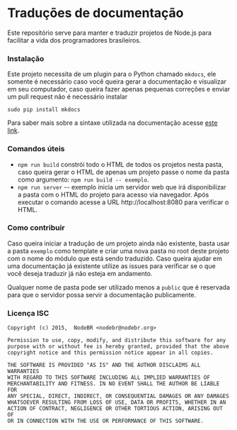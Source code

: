 # Traduções de documentação

Este repositório serve para manter e traduzir projetos de Node.js para facilitar
a vida dos programadores brasileiros.

### Instalação

Este projeto necessita de um plugin para o Python chamado `mkdocs`, ele somente
é necessário caso você queira gerar a documentação e visualizar em seu
computador, caso queira fazer apenas pequenas correções e enviar um pull request
não é necessário instalar

```shell
sudo pip install mkdocs
```

Para saber mais sobre a sintaxe utilizada na documentação acesse
[este link](http://www.mkdocs.org/user-guide/writing-your-docs/).

### Comandos úteis

* `npm run build` constrói todo o HTML de todos os projetos nesta pasta, caso
queira gerar o HTML de apenas um projeto passe o nome da pasta como argumento:
`npm run build -- exemplo`.
* `npm run server` -- exemplo inicia um servidor web que irá disponibilizar a
pasta com o HTML do projeto para acesso via navegador. Após executar o comando
acesse a URL http://localhost:8080 para verificar o HTML.

### Como contribuir

Caso queira iniciar a tradução de um projeto ainda não existente, basta usar a
pasta `exemplo` como template e criar uma nova pasta no root deste projeto com
o nome do módulo que está sendo traduzido. Caso queira ajudar em uma
documentação já existente utilize as issues para verificar se o que você deseja
traduzir já não esteja em andamento.

Qualquer nome de pasta pode ser utilizado menos a `public` que é reservada para
que o servidor possa servir a documentação publicamente.

### Licença ISC

```
Copyright (c) 2015,  NodeBR <nodebr@nodebr.org>

Permission to use, copy, modify, and distribute this software for any
purpose with or without fee is hereby granted, provided that the above
copyright notice and this permission notice appear in all copies.

THE SOFTWARE IS PROVIDED "AS IS" AND THE AUTHOR DISCLAIMS ALL WARRANTIES
WITH REGARD TO THIS SOFTWARE INCLUDING ALL IMPLIED WARRANTIES OF
MERCHANTABILITY AND FITNESS. IN NO EVENT SHALL THE AUTHOR BE LIABLE FOR
ANY SPECIAL, DIRECT, INDIRECT, OR CONSEQUENTIAL DAMAGES OR ANY DAMAGES
WHATSOEVER RESULTING FROM LOSS OF USE, DATA OR PROFITS, WHETHER IN AN
ACTION OF CONTRACT, NEGLIGENCE OR OTHER TORTIOUS ACTION, ARISING OUT OF
OR IN CONNECTION WITH THE USE OR PERFORMANCE OF THIS SOFTWARE.

```
